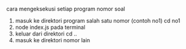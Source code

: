 cara mengeksekusi setiap program nomor soal 

1. masuk ke direktori program salah satu nomor (contoh no1) cd no1
2. node index.js pada terminal
3. keluar dari direktori cd ..
4. masuk ke direktori nomor lain